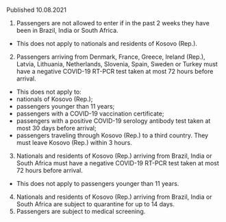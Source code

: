 Published 10.08.2021
1. Passengers are not allowed to enter if in the past 2 weeks they have been in Brazil, India or South Africa.
- This does not apply to nationals and residents of Kosovo (Rep.).
2. Passengers arriving from Denmark, France, Greece, Ireland (Rep.), Latvia, Lithuania, Netherlands, Slovenia, Spain, Sweden or Turkey must have a negative COVID-19 RT-PCR test taken at most 72 hours before arrival.
- This does not apply to:
- nationals of Kosovo (Rep.);
- passengers younger than 11 years;
- passengers with a COVID-19 vaccination certificate;
- passengers with a positive COVID-19 serology antibody test taken at most 30 days before arrival;
- passengers traveling through Kosovo (Rep.) to a third country. They must leave Kosovo (Rep.) within 3 hours.
3. Nationals and residents of Kosovo (Rep.) arriving from Brazil, India or South Africa must have a negative COVID-19 RT-PCR test taken at most 72 hours before arrival.
- This does not apply to passengers younger than 11 years.
4. Nationals and residents of Kosovo (Rep.) arriving from Brazil, India or South Africa are subject to quarantine for up to 14 days.
5. Passengers are subject to medical screening.

